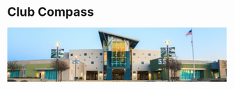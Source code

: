 <html>
    <body>
        <h1>Club Compass</h1>
        <img src="assets/images/dnhs.jpg">
    </body>
</html>

